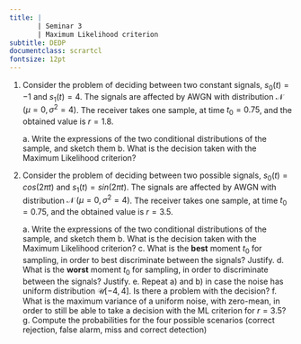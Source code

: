 ```yaml
---
title: | 
       | Seminar 3
       | Maximum Likelihood criterion
subtitle: DEDP
documentclass: scrartcl
fontsize: 12pt
---
```


1. Consider the problem of deciding between two constant signals, $s_0(t) = -1$ and $s_1(t) = 4$.
The signals are affected by AWGN with distribution $\mathcal{N}\;(\mu=0, \sigma^2=4)$.
The receiver takes one sample, at time $t_0 = 0.75$, and the obtained value is $r = 1.8$.

    a. Write the expressions of the two conditional distributions of the sample, and sketch them
    b. What is the decision taken with the Maximum Likelihood criterion?

1. Consider the problem of deciding between two possible signals, $s_0(t) = cos(2 \pi t)$ and $s_1(t) = sin(2 \pi t)$.
The signals are affected by AWGN with distribution $\mathcal{N}\;(\mu=0, \sigma^2=4)$.
The receiver takes one sample, at time $t_0 = 0.75$, and the obtained value is $r = 3.5$.

    a. Write the expressions of the two conditional distributions of the sample, and sketch them
    b. What is the decision taken with the Maximum Likelihood criterion?
    c. What is the **best** moment $t_0$ for sampling, in order to best discriminate between the signals? Justify.
    d. What is the **worst** moment $t_0$ for sampling, in order to discriminate between the signals? Justify.
    e. Repeat a) and b) in case the noise has uniform distribution $\mathcal{U}[-4,4]$. Is there a problem with the decision?
    f. What is the maximum variance of a uniform noise, with zero-mean, in order to still be able to take a decision 
    with the ML criterion for $r = 3.5$?
	g. Compute the probabilities for the four possible scenarios (correct rejection, false alarm, miss and correct detection)

